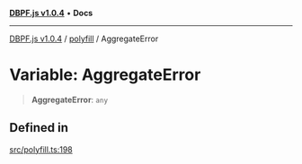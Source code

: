[**DBPF.js v1.0.4**](../../README.md) • **Docs**

***

[DBPF.js v1.0.4](../../README.md) / [polyfill](../README.md) / AggregateError

# Variable: AggregateError

> **AggregateError**: `any`

## Defined in

[src/polyfill.ts:198](https://github.com/anonhostpi/DBPF.js/blob/e569a7b6dd4749dd61bb4dc9869d762307968221/src/polyfill.ts#L198)
